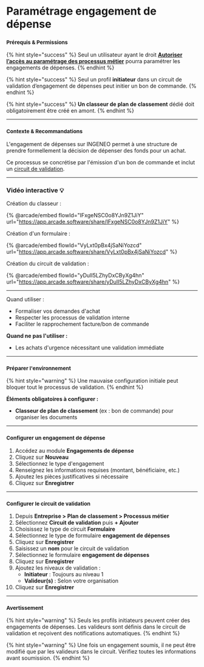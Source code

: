 # Paramétrage engagement de dépense

### <sup>**Prérequis & Permissions**</sup>

{% hint style="success" %}
Seul un utilisateur ayant le droit [**Autoriser l’accès au paramétrage des processus métier**](../../administration/detail-des-droits.md) pourra paramétrer les engagements de dépenses.
{% endhint %}

{% hint style="success" %}
Seul un profil **initiateur** dans un circuit de validation d’engagement de dépenses peut initier un bon de commande.
{% endhint %}

{% hint style="success" %}
**Un classeur de plan de classement** dédié doit obligatoirement être créé en amont.
{% endhint %}

***

### <sup>**Contexte & Recommandations**</sup>

L'engagement de dépenses sur INGENEO permet à une structure de prendre formellement la décision de dépenser des fonds pour un achat.

Ce processus se concrétise par l'émission d'un bon de commande et inclut un [circuit de validation](../workflow/circuit-de-validation.md).

***

### Vidéo interactive :bulb:

Création du classeur :

{% @arcade/embed flowId="IFxgeNSC0o8YJn9Z1JiY" url="https://app.arcade.software/share/IFxgeNSC0o8YJn9Z1JiY" %}

Création d'un formulaire :

{% @arcade/embed flowId="VyLxt0pBx4jSaNiYozcd" url="https://app.arcade.software/share/VyLxt0pBx4jSaNiYozcd" %}

Création du circuit de validation :

{% @arcade/embed flowId="yDulI5LZhyDxCByXg4hn" url="https://app.arcade.software/share/yDulI5LZhyDxCByXg4hn" %}

***

Quand utiliser :

* Formaliser vos demandes d'achat
* Respecter les processus de validation interne
* Faciliter le rapprochement facture/bon de commande

**Quand ne pas l'utiliser :**

* Les achats d'urgence nécessitant une validation immédiate

***

### <sup>**Préparer l'environnement**</sup>

{% hint style="warning" %}
Une mauvaise configuration initiale peut bloquer tout le processus de validation.
{% endhint %}

**Éléments obligatoires à configurer :**

* **Classeur de plan de classement** (ex : bon de commande) pour organiser les documents

***

### <sup>**Configurer un engagement de dépense**</sup>

1. Accédez au module **Engagements de dépense**
2. Cliquez sur **Nouveau**
3. Sélectionnez le type d'engagement
4. Renseignez les informations requises (montant, bénéficiaire, etc.)
5. Ajoutez les pièces justificatives si nécessaire
6. Cliquez sur **Enregistrer**

***

### <sup>**Configurer le circuit de validation**</sup>

1. Depuis **Entreprise > Plan de classement > Processus métier**
2. Sélectionnez **Circuit de validation** puis **+ Ajouter**
3. Choisissez le type de circuit **Formulaire**
4. Sélectionnez le type de formulaire **engagement de dépenses**
5. Cliquez sur **Enregistrer**
6. Saisissez un **nom** pour le circuit de validation
7. Sélectionnez le formulaire **engagement de dépenses**
8. Cliquez sur **Enregistrer**
9. Ajoutez les niveaux de validation :
   * **Initiateur** : Toujours au niveau 1
   * **Valideur(s)** : Selon votre organisation
10. Cliquez sur **Enregistrer**

***

### <sup>**Avertissement**</sup>

{% hint style="warning" %}
Seuls les profils initiateurs peuvent créer des engagements de dépenses. Les valideurs sont définis dans le circuit de validation et reçoivent des notifications automatiques.
{% endhint %}

{% hint style="warning" %}
Une fois un engagement soumis, il ne peut être modifié que par les valideurs dans le circuit. Vérifiez toutes les informations avant soumission.
{% endhint %}

